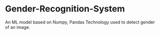 # Gender-Recognition-System

An ML model based on Numpy, Pandas Technology used to detect gender of an image. 
